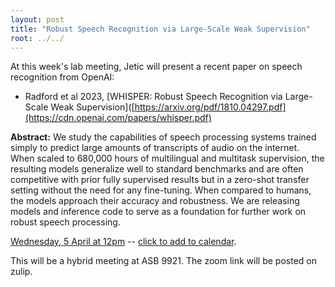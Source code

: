 ```yaml
---
layout: post
title: "Robust Speech Recognition via Large-Scale Weak Supervision"
root: ../../
---
```


At this week's lab meeting, Jetic will present a recent paper on speech recognition from OpenAI:
- Radford et al 2023, [WHISPER: Robust Speech Recognition via Large-Scale Weak Supervision]([https://arxiv.org/pdf/1810.04297.pdf](https://cdn.openai.com/papers/whisper.pdf)

**Abstract:** We study the capabilities of speech processing systems trained simply to predict large amounts of transcripts of audio on the internet. When scaled to 680,000 hours of multilingual and multitask supervision, the resulting models generalize well to standard benchmarks and are often competitive with prior fully supervised results but in a zero-shot transfer setting without the need for any fine-tuning. When compared to humans, the models approach their accuracy and robustness. We are releasing models and inference code to serve as a foundation for further work on robust speech processing. 

[Wednesday, 5 April at 12pm](https://calndr.link/event/RSE2dmsDYl) -- <ins>click to add to calendar</ins>.

This will be a hybrid meeting at ASB 9921. The zoom link will be posted on zulip.
